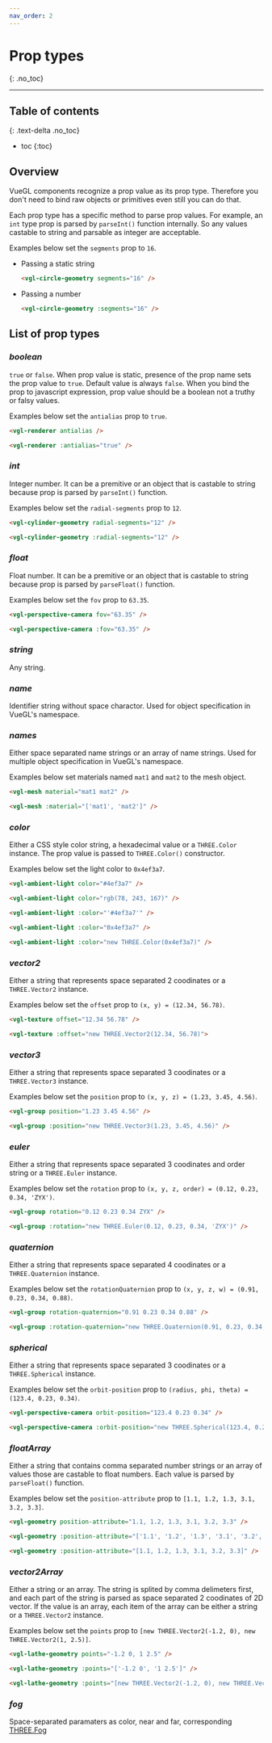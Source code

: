 ```yaml
---
nav_order: 2
---
```

# Prop types
{: .no_toc}

---

## Table of contents
{: .text-delta .no_toc}

* toc
{:toc}

## Overview
VueGL components recognize a prop value as its prop type. Therefore you don't need
to bind raw objects or primitives even still you can do that.

Each prop type has a specific method to parse prop values. For example, an `int`
type prop is parsed by `parseInt()` function internally. So any values castable to
string and parsable as integer are acceptable.

Examples below set the `segments` prop to `16`.

* Passing a static string

  ```html
  <vgl-circle-geometry segments="16" />
  ```

* Passing a number

  ```html
  <vgl-circle-geometry :segments="16" />
  ```

## List of prop types

### ***boolean***
`true` or `false`. When prop value is static, presence of the prop name sets the
prop value to `true`. Default value is always `false`. When you bind the prop to
javascript expression, prop value should be a boolean not a truthy or falsy values.

Examples below set the `antialias` prop to `true`.

```html
<vgl-renderer antialias />
```

```html
<vgl-renderer :antialias="true" />
```

### ***int***
Integer number. It can be a premitive or an object that is castable to string because
prop is parsed by `parseInt()` function.

Examples below set the `radial-segments` prop to `12`.

```html
<vgl-cylinder-geometry radial-segments="12" />
```

```html
<vgl-cylinder-geometry :radial-segments="12" />
```

### ***float***
Float number. It can be a premitive or an object that is castable to string because
prop is parsed by `parseFloat()` function.

Examples below set the `fov` prop to `63.35`.

```html
<vgl-perspective-camera fov="63.35" />
```

```html
<vgl-perspective-camera :fov="63.35" />
```

### ***string***
Any string.

### ***name***
Identifier string without space charactor. Used for object specification in VueGL's
namespace.

### ***names***
Either space separated name strings or an array of name strings. Used for multiple
object specification in VueGL's namespace.

Examples below set materials named `mat1` and `mat2` to the mesh object.

```html
<vgl-mesh material="mat1 mat2" />
```

```html
<vgl-mesh :material="['mat1', 'mat2']" />
```

### ***color***
Either a CSS style color string, a hexadecimal value or a `THREE.Color` instance.
The prop value is passed to `THREE.Color()` constructor.

Examples below set the light color to `0x4ef3a7`.

```html
<vgl-ambient-light color="#4ef3a7" />
```

```html
<vgl-ambient-light color="rgb(78, 243, 167)" />
```

```html
<vgl-ambient-light :color="'#4ef3a7'" />
```

```html
<vgl-ambient-light :color="0x4ef3a7" />
```

```html
<vgl-ambient-light :color="new THREE.Color(0x4ef3a7)" />
```

### ***vector2***
Either a string that represents space separated 2 coodinates or a `THREE.Vector2`
instance.

Examples below set the `offset` prop to `(x, y) = (12.34, 56.78)`.

```html
<vgl-texture offset="12.34 56.78" />
```

```html
<vgl-texture :offset="new THREE.Vector2(12.34, 56.78)">
```

### ***vector3***
Either a string that represents space separated 3 coodinates or a `THREE.Vector3`
instance.

Examples below set the `position` prop to `(x, y, z) = (1.23, 3.45, 4.56)`.

```html
<vgl-group position="1.23 3.45 4.56" />
```

```html
<vgl-group :position="new THREE.Vector3(1.23, 3.45, 4.56)" />
```

### ***euler***
Either a string that represents space separated 3 coodinates and order string or
a `THREE.Euler` instance.

Examples below set the `rotation` prop to
`(x, y, z, order) = (0.12, 0.23, 0.34, 'ZYX')`.

```html
<vgl-group rotation="0.12 0.23 0.34 ZYX" />
```

```html
<vgl-group :rotation="new THREE.Euler(0.12, 0.23, 0.34, 'ZYX')" />
```

### ***quaternion***
Either a string that represents space separated 4 coodinates or a `THREE.Quaternion`
instance.

Examples below set the `rotationQuaternion` prop to
`(x, y, z, w) = (0.91, 0.23, 0.34, 0.88)`.

```html
<vgl-group rotation-quaternion="0.91 0.23 0.34 0.88" />
```

```html
<vgl-group :rotation-quaternion="new THREE.Quaternion(0.91, 0.23, 0.34, 0.88)" />
```

### ***spherical***
Either a string that represents space separated 3 coodinates or a `THREE.Spherical`
instance.

Examples below set the `orbit-position` prop to
`(radius, phi, theta) = (123.4, 0.23, 0.34)`.

```html
<vgl-perspective-camera orbit-position="123.4 0.23 0.34" />
```

```html
<vgl-perspective-camera :orbit-position="new THREE.Spherical(123.4, 0.23, 0.34)" />
```

### ***floatArray***
Either a string that contains comma separated number strings or an array of values
those are castable to float numbers. Each value is parsed by `parseFloat()` function.

Examples below set the `position-attribute` prop to `[1.1, 1.2, 1.3, 3.1, 3.2, 3.3]`.

```html
<vgl-geometry position-attribute="1.1, 1.2, 1.3, 3.1, 3.2, 3.3" />
```

```html
<vgl-geometry :position-attribute="['1.1', '1.2', '1.3', '3.1', '3.2', '3.3']" />
```

```html
<vgl-geometry :position-attribute="[1.1, 1.2, 1.3, 3.1, 3.2, 3.3]" />
```

### ***vector2Array***
Either a string or an array. The string is splited by comma delimeters first, and
each part of the string is parsed as space separated 2 coodinates of 2D vector. If
the value is an array, each item of the array can be either a string or a `THREE.Vector2`
instance.

Examples below set the `points` prop to
`[new THREE.Vector2(-1.2, 0), new THREE.Vector2(1, 2.5)]`.

```html
<vgl-lathe-geometry points="-1.2 0, 1 2.5" />
```

```html
<vgl-lathe-geometry :points="['-1.2 0', '1 2.5']" />
```

```html
<vgl-lathe-geometry :points="[new THREE.Vector2(-1.2, 0), new THREE.Vector2(1, 2.5)]" />
```

### ***fog***
Space-separated paramaters as color, near and far, corresponding [THREE.Fog](https://threejs.org/docs/#api/en/scenes/Fog)
